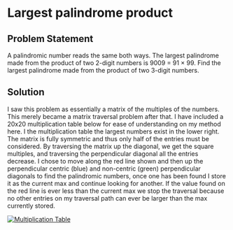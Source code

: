 # Largest palindrome product

## Problem Statement
A palindromic number reads the same both ways. The largest palindrome made from the product of two 2-digit numbers is 9009 = 91 × 99.
Find the largest palindrome made from the product of two 3-digit numbers.

## Solution
I saw this problem as essentially a matrix of the multiples of the numbers. This merely became a matrix traversal problem after that. I have included a 20x20 multiplication table below for ease of understanding on my method here. I the multiplication table the largest numbers exist in the lower right. The matrix is fully symmetric and thus only half of the entries must be considered. By traversing the matrix up the diagonal, we get the square multiples, and traversing the perpendicular diagonal all the entries decrease. I chose to move along the red line shown and then up the perpendicular centric (blue) and non-centric (green) perpendicular diagonals to find the palindromic numbers, once one has been found I store it as the current max and continue looking for another. If the value found on the red line is ever less than the current max we stop the traversal because no other entries on my traversal path can ever be larger than the max currently stored.

<a href="https://github.com/AncientAbysswalker/Projekt-Euler/blob/master/Euler Projekt 4/20x20.gif" target="_blank"><img src="https://github.com/AncientAbysswalker/Projekt-Euler/blob/master/Euler Projekt 4/20x20.gif" title="Multiplication Table" /></a>
